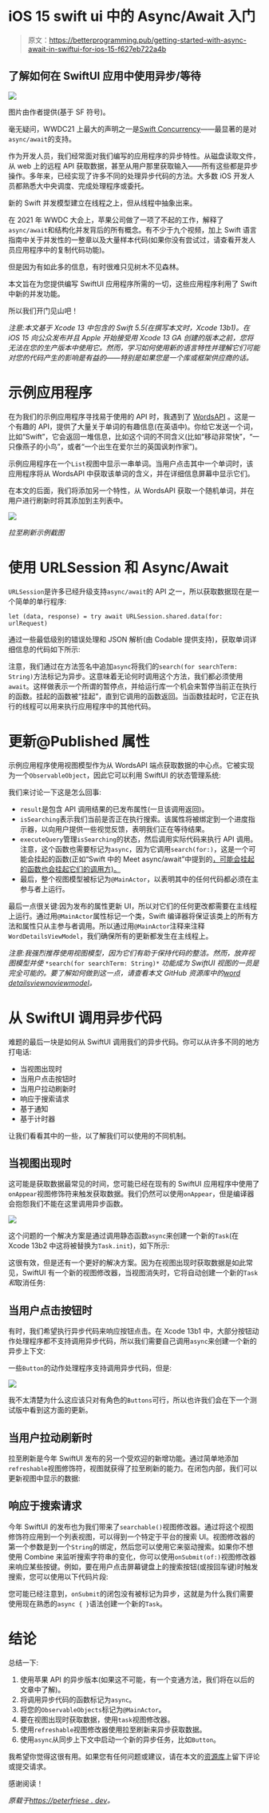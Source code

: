 # iOS 15 swift ui 中的 Async/Await 入门

> 原文：<https://betterprogramming.pub/getting-started-with-async-await-in-swiftui-for-ios-15-f627eb722a4b>

## 了解如何在 SwiftUI 应用中使用异步/等待

![](img/cb8818d383fc6c5d9dc810c6374f5e35.png)

图片由作者提供(基于 SF 符号)。

毫无疑问，WWDC21 上最大的声明之一是[Swift Concurrency](https://developer.apple.com/news/?id=2o3euotz)——最显著的是对`async/await`的支持。

作为开发人员，我们经常面对我们编写的应用程序的异步特性。从磁盘读取文件，从 web 上的远程 API 获取数据，甚至从用户那里获取输入——所有这些都是异步操作。多年来，已经实现了许多不同的处理异步代码的方法。大多数 iOS 开发人员都熟悉大中央调度、完成处理程序或委托。

新的 Swift 并发模型建立在线程之上，但从线程中抽象出来。

在 2021 年 WWDC 大会上，苹果公司做了一项了不起的工作，解释了`async/await`和结构化并发背后的所有概念。有不少于九个视频，加上 Swift 语言指南中关于并发性的一整章以及大量样本代码(如果你没有尝试过，请查看开发人员应用程序中的复制代码功能)。

但是因为有如此多的信息，有时很难只见树木不见森林。

本文旨在为您提供编写 SwiftUI 应用程序所需的一切，这些应用程序利用了 Swift 中新的并发功能。

所以我们开门见山吧！

*注意:本文基于 Xcode 13 中包含的 Swift 5.5(在撰写本文时，Xcode 13b1)。在 iOS 15 向公众发布并且 Apple 开始接受用 Xcode 13 GA 创建的版本之前，您将无法在您的生产版本中使用它。然而，学习如何使用新的语言特性并理解它们可能对您的代码产生的影响是有益的——特别是如果您是一个库或框架供应商的话。*

# 示例应用程序

在为我们的示例应用程序寻找易于使用的 API 时，我遇到了 [WordsAPI](https://www.wordsapi.com/) 。这是一个有趣的 API，提供了大量关于单词的有趣信息(在英语中)。你给它发送一个词，比如“Swift”，它会返回一堆信息，比如这个词的不同含义(比如“移动非常快”，“一只像燕子的小鸟”，或者“一个出生在爱尔兰的英国讽刺作家”)。

示例应用程序在一个`List`视图中显示一串单词。当用户点击其中一个单词时，该应用程序将从 WordsAPI 中获取该单词的含义，并在详细信息屏幕中显示它们。

在本文的后面，我们将添加另一个特性，从 WordsAPI 获取一个随机单词，并在用户进行刷新时将其添加到主列表中。

![](img/e583887acd034d094553f4ada17c9f7c.png)

*拉至刷新示例截图*

# 使用 URLSession 和 Async/Await

`URLSession`是许多已经升级支持`async/await`的 API 之一，所以获取数据现在是一个简单的单行程序:

```
let (data, response) = try await URLSession.shared.data(for: urlRequest)
```

通过一些最低级别的错误处理和 JSON 解析(由 Codable 提供支持)，获取单词详细信息的代码如下所示:

注意，我们通过在方法签名中追加`async`将我们的`search(for searchTerm: String)`方法标记为异步。这意味着无论何时调用这个方法，我们都必须使用`await`。这样做表示一个所谓的暂停点，并给运行库一个机会来暂停当前正在执行的函数。挂起的函数被“挂起”，直到它调用的函数返回。当函数挂起时，它正在执行的线程可以用来执行应用程序中的其他代码。

# 更新@Published 属性

示例应用程序使用视图模型作为从 WordsAPI 端点获取数据的中心点。它被实现为一个`ObservableObject`，因此它可以利用 SwiftUI 的状态管理系统:

我们来讨论一下这是怎么回事:

*   `result`是包含 API 调用结果的已发布属性(一旦该调用返回)。
*   `isSearching`表示我们当前是否正在执行搜索。该属性将被绑定到一个进度指示器，以向用户提供一些视觉反馈，表明我们正在等待结果。
*   `executeQuery`管理`isSearching`的状态，然后调用实际代码来执行 API 调用。注意，这个函数也需要标记为`async`，因为它调用`search(for:)`，这是一个可能会挂起的函数(正如“Swift 中的 Meet async/await”中提到的[，可能会挂起的函数也会挂起它们的调用方)。](https://developer.apple.com/videos/play/wwdc2021/10132?time=1208)
*   最后，整个视图模型被标记为`@MainActor`，以表明其中的任何代码都必须在主参与者上运行。

最后一点很关键:因为发布的属性更新 UI，所以对它们的任何更改都需要在主线程上运行。通过用`@MainActor`属性标记一个类，Swift 编译器将保证该类上的所有方法和属性只从主参与者调用。所以通过用`@MainActor`注释来注释`WordDetailsViewModel`，我们确保所有的更新都发生在主线程上。

*注意:我强烈推荐使用视图模型，因为它们有助于保持代码的整洁。然而，放弃视图模型并使* `*search(for searchTerm: String)*` *功能成为 SwiftUI 视图的一员是完全可能的。要了解如何做到这一点，请查看本文 GitHub 资源库中的*[*word detailsviewnoviewmodel*](https://github.com/peterfriese/SwiftUI-Concurrency-Essentials/blob/main/WordBrowser/WordBrowser/Views/WordDetailsViewNoViewModel.swift)*。*

# 从 SwiftUI 调用异步代码

难题的最后一块是如何从 SwiftUI 调用我们的异步代码。你可以从许多不同的地方打电话:

*   当视图出现时
*   当用户点击按钮时
*   当用户拉动刷新时
*   响应于搜索请求
*   基于通知
*   基于计时器

让我们看看其中的一些，以了解我们可以使用的不同机制。

## 当视图出现时

这可能是获取数据最常见的时间，您可能已经在现有的 SwiftUI 应用程序中使用了`onAppear`视图修饰符来触发获取数据。我们仍然可以使用`onAppear`，但是编译器会抱怨我们不能在这里调用异步函数。

![](img/ac94f2b9dafe41bc606b3485b72fae03.png)

这个问题的一个解决方案是通过调用静态函数`async`来创建一个新的`Task`(在 Xcode 13b2 中这将被替换为`Task.init`)，如下所示:

这很有效，但是还有一个更好的解决方案。因为在视图出现时获取数据是如此常见，SwiftUI 有一个新的视图修改器，当视图消失时，它将自动创建一个新的`Task` *和*取消任务:

## 当用户点击按钮时

有时，我们希望执行异步代码来响应按钮点击。在 Xcode 13b1 中，大部分按钮动作处理程序都不支持调用异步代码，所以我们需要自己调用`async`来创建一个新的异步上下文:

一些`Button`的动作处理程序支持调用异步代码，但是:

![](img/f174224414b50a2bce98c10f163822f3.png)

我不太清楚为什么这应该只对有角色的`Buttons`可行，所以也许我们会在下一个测试版中看到这方面的更新。

## 当用户拉动刷新时

拉至刷新是今年 SwiftUI 发布的另一个受欢迎的新增功能。通过简单地添加`refreshable`视图修饰符，视图就获得了拉至刷新的能力。在闭包内部，我们可以更新视图中显示的数据:

## 响应于搜索请求

今年 SwiftUI 的发布也为我们带来了`searchable()`视图修改器。通过将这个视图修饰符应用到一个列表视图，可以得到一个特定于平台的搜索 UI。视图修改器的第一个参数是到一个`String`的绑定，然后您可以使用它来驱动搜索。如果你不想使用 Combine 来监听搜索字符串的变化，你可以使用`onSubmit(of:)`视图修改器来响应某些按键。例如，要在用户点击屏幕键盘上的搜索按钮(或按回车键)时触发搜索，您可以使用以下代码片段:

您可能已经注意到，`onSubmit`的闭包没有被标记为异步，这就是为什么我们需要使用现在熟悉的`async { }`语法创建一个新的`Task`。

# 结论

总结一下:

1.  使用苹果 API 的异步版本(如果这不可能，有一个变通方法，我们将在以后的文章中了解)。
2.  将调用异步代码的函数标记为`async`。
3.  将您的`ObservableObjects`标记为`@MainActor`。
4.  要在视图出现时获取数据，使用`task`视图修改器。
5.  使用`refreshable`视图修改器使用拉至刷新来异步获取数据。
6.  使用`async`从同步上下文中启动一个新的异步任务，比如`Button`。

我希望你觉得这很有用。如果您有任何问题或建议，请在本文的[资源库](https://github.com/peterfriese/SwiftUI-Concurrency-Essentials)上留下评论或提交请求。

感谢阅读！

*原载于*[*https://peterfriese . dev*](https://peterfriese.dev/swiftui-concurrency-essentials-part1/)*。*